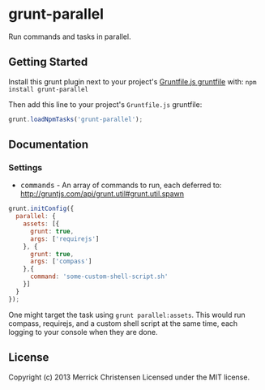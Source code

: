 # grunt-parallel

Run commands and tasks in parallel.

## Getting Started
Install this grunt plugin next to your project's [Gruntfile.js gruntfile][getting_started] with: `npm install grunt-parallel`

Then add this line to your project's `Gruntfile.js` gruntfile:

```javascript
grunt.loadNpmTasks('grunt-parallel');
```

[grunt]: http://gruntjs.com/
[getting_started]: https://github.com/gruntjs/grunt/blob/master/docs/getting_started.md

## Documentation

### Settings

* <tt>commands</tt> - An array of commands to run, each deferred to: http://gruntjs.com/api/grunt.util#grunt.util.spawn

```javascript
grunt.initConfig({
  parallel: {
    assets: [{
      grunt: true,
      args: ['requirejs']
    }, {
      grunt: true,
      args: ['compass']
    },{
      command: 'some-custom-shell-script.sh'
    }]
  }
});
```

One might target the task using `grunt parallel:assets`. This would run compass, requirejs, and a custom shell script at the same time, each logging to your console when they are done.

## License
Copyright (c) 2013 Merrick Christensen
Licensed under the MIT license.
